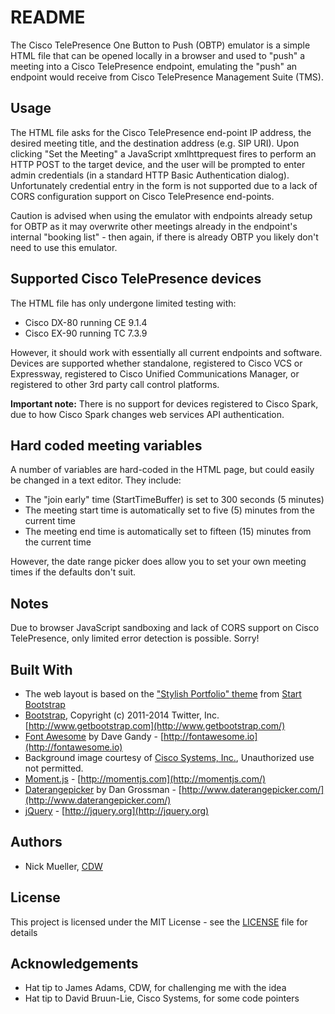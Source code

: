 # README

The Cisco TelePresence One Button to Push (OBTP) emulator is a simple HTML file that can be opened locally in a browser and used to "push" a meeting into a Cisco TelePresence endpoint, emulating the "push" an endpoint would receive from Cisco TelePresence Management Suite (TMS).

## Usage

The HTML file asks for the Cisco TelePresence end-point IP address, the desired meeting title, and the destination address (e.g. SIP URI).  Upon clicking "Set the Meeting" a JavaScript xmlhttprequest fires to perform an HTTP POST to the target device, and the user will be prompted to enter admin credentials (in a standard HTTP Basic Authentication dialog).  Unfortunately credential entry in the form is not supported due to a lack of CORS configuration support on Cisco TelePresence end-points.

Caution is advised when using the emulator with endpoints already setup for OBTP as it may overwrite other meetings already in the endpoint's internal "booking list" - then again, if there is already OBTP you likely don't need to use this emulator.

## Supported Cisco TelePresence devices

The HTML file has only undergone limited testing with:

* Cisco DX-80 running CE 9.1.4
* Cisco EX-90 running TC 7.3.9

However, it should work with essentially all current endpoints and software.  Devices are supported whether standalone, registered to Cisco VCS or Expressway, registered to Cisco Unified Communications Manager, or registered to other 3rd party call control platforms.

**Important note:** There is no support for devices registered to Cisco Spark, due to how Cisco Spark changes web services API authentication.

## Hard coded meeting variables

A number of variables are hard-coded in the HTML page, but could easily be changed in a text editor.  They include:

* The "join early" time (StartTimeBuffer) is set to 300 seconds (5 minutes)
* The meeting start time is automatically set to five (5) minutes from the current time
* The meeting end time is automatically set to fifteen (15) minutes from the current time

However, the date range picker does allow you to set your own meeting times if the defaults don't suit.

## Notes

Due to browser JavaScript sandboxing and lack of CORS support on Cisco TelePresence, only limited error detection is possible.  Sorry!

## Built With

* The web layout is based on the ["Stylish Portfolio" theme](https://startbootstrap.com/template-overviews/stylish-portfolio/) from [Start Bootstrap](https://startbootstrap.com/)
* [Bootstrap](http://www.getbootstrap.com/), Copyright (c) 2011-2014 Twitter, Inc. [http://www.getbootstrap.com](http://www.getbootstrap.com/)
* [Font Awesome](http://fontawesome.io/) by Dave Gandy - [http://fontawesome.io](http://fontawesome.io)
* Background image courtesy of [Cisco Systems, Inc.](http://www.cisco.com), Unauthorized use not permitted.
* [Moment.js](http://momentjs.com) - [http://momentjs.com](http://momentjs.com/)
* [Daterangepicker](http://www.daterangepicker.com) by Dan Grossman - [http://www.daterangepicker.com/](http://www.daterangepicker.com/)
* [jQuery](http://jquery.org) - [http://jquery.org](http://jquery.org)

## Authors

* Nick Mueller, [CDW](http://www.cdw.com)

## License

This project is licensed under the MIT License - see the [LICENSE](LICENSE) file for details

## Acknowledgements

* Hat tip to James Adams, CDW, for challenging me with the idea
* Hat tip to David Bruun-Lie, Cisco Systems, for some code pointers
